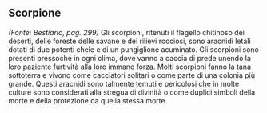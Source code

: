 ## **Scorpione**

*(Fonte: Bestiario, pag. 299)* Gli scorpioni, ritenuti il flagello chitinoso dei deserti, delle foreste delle savane e dei rilievi rocciosi, sono aracnidi letali dotati di due potenti chele e di un pungiglione acuminato. Gli scorpioni sono presenti pressoché in ogni clima, dove vanno a caccia di prede unendo la loro paziente furtività alla loro immane forza. Molti scorpioni fanno la tana sottoterra e vivono come cacciatori solitari o come parte di una colonia più grande. Questi aracnidi sono talmente temuti e pericolosi che in molte culture sono considerati alla stregua di divinità o come duplici simboli della morte e della protezione da quella stessa morte.
